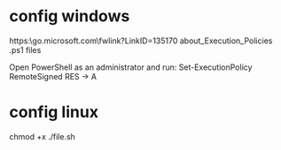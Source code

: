 

# config windows
https:\go.microsoft.com\fwlink\?LinkID=135170
about_Execution_Policies .ps1 files

Open PowerShell as an administrator and run:
Set-ExecutionPolicy RemoteSigned
RES -> A

# config linux
chmod +x ./file.sh